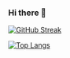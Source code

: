 ### Hi there 👋

<!--
**SeVaSe/SeVaSe** is a ✨ _special_ ✨ repository because its `README.md` (this file) appears on your GitHub profile.

Here are some ideas to get you started:

- 🔭 I’m currently working on ...
- 🌱 I’m currently learning ...
- 👯 I’m looking to collaborate on ...
- 🤔 I’m looking for help with ...
- 💬 Ask me about ...
- 📫 How to reach me: ...
- 😄 Pronouns: ...
- ⚡ Fun fact: ...
-->
[![GitHub Streak](http://github-readme-streak-stats.herokuapp.com?user=SeVaSe&theme=neon&hide_border=%D0%9B%D0%9E%D0%96%D0%AC&locale=ru)](https://git.io/streak-stats)

[![Top Langs](https://github-readme-stats.vercel.app/api/top-langs/?username=SeVaSe&layout=compact&theme=vision-friendly-dark)](https://github.com/anuraghazra/github-readme-stats)
